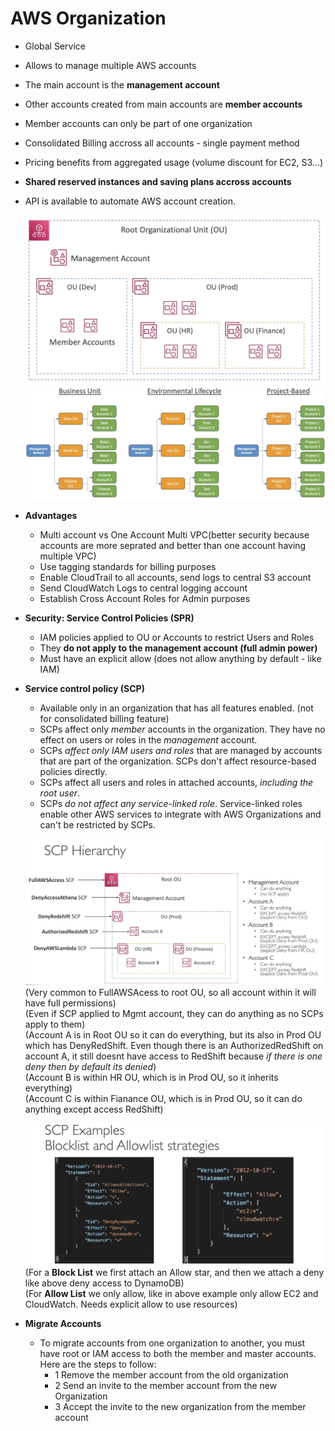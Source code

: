 # AWS Organization

- Global Service
- Allows to manage multiple AWS accounts
- The main account is the **management account**
- Other accounts created from main accounts are **member accounts**
- Member accounts can only be part of one organization
- Consolidated Billing accross all accounts - single payment method
- Pricing benefits from aggregated usage (volume discount for EC2, S3...)
- **Shared reserved instances and saving plans accross accounts**
- API is available to automate AWS account creation.

  ![Alt text](images/Organization.png)
  ![Alt text](images/OU_Example.png)

- **Advantages**
  - Multi account vs One Account Multi VPC(better security because accounts are more seprated and better than one account having multiple VPC)
  - Use tagging standards for billing purposes
  - Enable CloudTrail to all accounts, send logs to central S3 account
  - Send CloudWatch Logs to central logging account
  - Establish Cross Account Roles for Admin purposes
- **Security: Service Control Policies (SPR)**
  - IAM policies applied to OU or Accounts to restrict Users and Roles
  - They **do not apply to the management account (full admin power)**
  - Must have an explicit allow (does not allow anything by default - like IAM)

- **Service control policy (SCP)**
  - Available only in an organization that has all features enabled. (not for consolidated billing feature)
  - SCPs affect only *member* accounts in the organization. They have no effect on users or roles in the *management* account.
  - SCPs *affect only IAM users and roles* that are managed by accounts that are part of the organization. SCPs don't affect resource-based policies directly.
  - SCPs affect all users and roles in attached accounts, *including the root user*.
  - SCPs *do not affect any service-linked role*. Service-linked roles enable other AWS services to integrate with AWS Organizations and can't be restricted by SCPs.

  ![Alt text](images/SCP_Hierarcy.png)
  (Very common to FullAWSAcess to root OU, so all account within it will have full permissions)  
  (Even if SCP applied to Mgmt account, they can do anything as no SCPs apply to them)  
  (Account A is in Root OU so it can do everything, but its also in Prod OU which has DenyRedShift. Even though there is an AuthorizedRedShift on account A, it still doesnt have access to RedShift because *if there is one deny then by default its denied*)  
  (Account B is within HR OU, which is in Prod OU, so it inherits everything)  
  (Account C is within Fianance OU, which is in Prod OU, so it can do anything except access RedShift)  

  ![Alt text](images/SCP_Examples.png)
  (For a **Block List** we first attach an Allow star, and then we attach a deny like above deny access to DynamoDB)  
  (For **Allow List** we only allow, like in above example only allow EC2 and CloudWatch. Needs explicit allow to use resources)
  
- **Migrate Accounts**

  - To migrate accounts from one organization to another, you must have root or IAM access to both the member and master accounts. Here are the steps to follow: 
    - 1 Remove the member account from the old organization 
    - 2 Send an invite to the member account from the new Organization 
    - 3 Accept the invite to the new organization from the member account